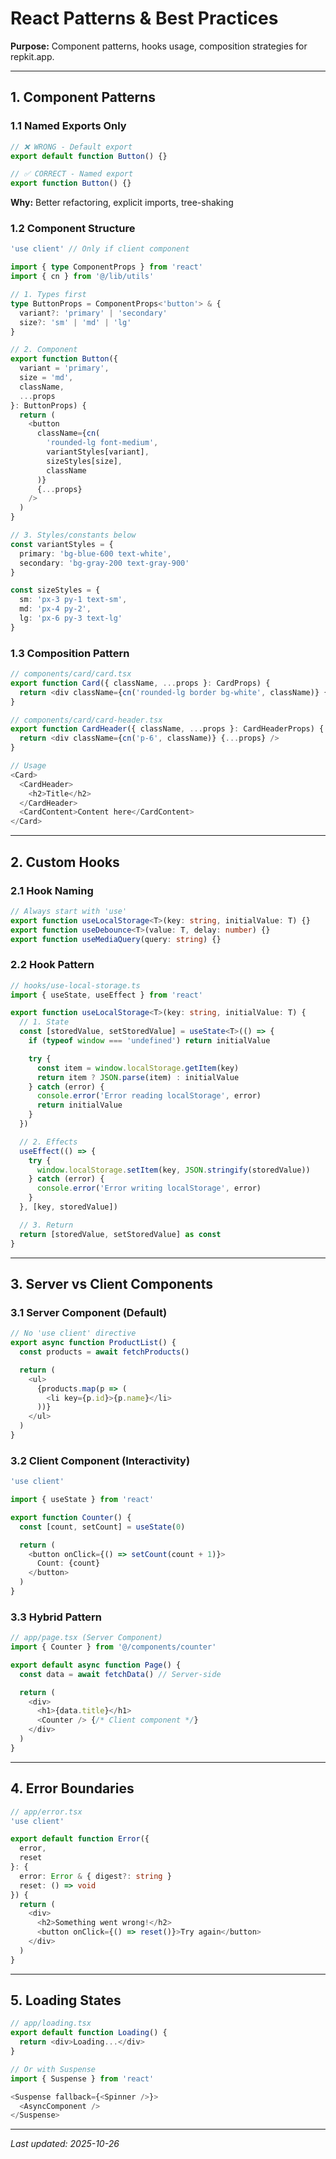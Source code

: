 # React Patterns & Best Practices

**Purpose:** Component patterns, hooks usage, composition strategies for repkit.app.

---

## 1. Component Patterns

### 1.1 Named Exports Only

```typescript
// ❌ WRONG - Default export
export default function Button() {}

// ✅ CORRECT - Named export
export function Button() {}
```

**Why:** Better refactoring, explicit imports, tree-shaking

### 1.2 Component Structure

```typescript
'use client' // Only if client component

import { type ComponentProps } from 'react'
import { cn } from '@/lib/utils'

// 1. Types first
type ButtonProps = ComponentProps<'button'> & {
  variant?: 'primary' | 'secondary'
  size?: 'sm' | 'md' | 'lg'
}

// 2. Component
export function Button({
  variant = 'primary',
  size = 'md',
  className,
  ...props
}: ButtonProps) {
  return (
    <button
      className={cn(
        'rounded-lg font-medium',
        variantStyles[variant],
        sizeStyles[size],
        className
      )}
      {...props}
    />
  )
}

// 3. Styles/constants below
const variantStyles = {
  primary: 'bg-blue-600 text-white',
  secondary: 'bg-gray-200 text-gray-900'
}

const sizeStyles = {
  sm: 'px-3 py-1 text-sm',
  md: 'px-4 py-2',
  lg: 'px-6 py-3 text-lg'
}
```

### 1.3 Composition Pattern

```typescript
// components/card/card.tsx
export function Card({ className, ...props }: CardProps) {
  return <div className={cn('rounded-lg border bg-white', className)} {...props} />
}

// components/card/card-header.tsx
export function CardHeader({ className, ...props }: CardHeaderProps) {
  return <div className={cn('p-6', className)} {...props} />
}

// Usage
<Card>
  <CardHeader>
    <h2>Title</h2>
  </CardHeader>
  <CardContent>Content here</CardContent>
</Card>
```

---

## 2. Custom Hooks

### 2.1 Hook Naming

```typescript
// Always start with 'use'
export function useLocalStorage<T>(key: string, initialValue: T) {}
export function useDebounce<T>(value: T, delay: number) {}
export function useMediaQuery(query: string) {}
```

### 2.2 Hook Pattern

```typescript
// hooks/use-local-storage.ts
import { useState, useEffect } from 'react'

export function useLocalStorage<T>(key: string, initialValue: T) {
  // 1. State
  const [storedValue, setStoredValue] = useState<T>(() => {
    if (typeof window === 'undefined') return initialValue

    try {
      const item = window.localStorage.getItem(key)
      return item ? JSON.parse(item) : initialValue
    } catch (error) {
      console.error('Error reading localStorage', error)
      return initialValue
    }
  })

  // 2. Effects
  useEffect(() => {
    try {
      window.localStorage.setItem(key, JSON.stringify(storedValue))
    } catch (error) {
      console.error('Error writing localStorage', error)
    }
  }, [key, storedValue])

  // 3. Return
  return [storedValue, setStoredValue] as const
}
```

---

## 3. Server vs Client Components

### 3.1 Server Component (Default)

```typescript
// No 'use client' directive
export async function ProductList() {
  const products = await fetchProducts()

  return (
    <ul>
      {products.map(p => (
        <li key={p.id}>{p.name}</li>
      ))}
    </ul>
  )
}
```

### 3.2 Client Component (Interactivity)

```typescript
'use client'

import { useState } from 'react'

export function Counter() {
  const [count, setCount] = useState(0)

  return (
    <button onClick={() => setCount(count + 1)}>
      Count: {count}
    </button>
  )
}
```

### 3.3 Hybrid Pattern

```typescript
// app/page.tsx (Server Component)
import { Counter } from '@/components/counter'

export default async function Page() {
  const data = await fetchData() // Server-side

  return (
    <div>
      <h1>{data.title}</h1>
      <Counter /> {/* Client component */}
    </div>
  )
}
```

---

## 4. Error Boundaries

```typescript
// app/error.tsx
'use client'

export default function Error({
  error,
  reset
}: {
  error: Error & { digest?: string }
  reset: () => void
}) {
  return (
    <div>
      <h2>Something went wrong!</h2>
      <button onClick={() => reset()}>Try again</button>
    </div>
  )
}
```

---

## 5. Loading States

```typescript
// app/loading.tsx
export default function Loading() {
  return <div>Loading...</div>
}

// Or with Suspense
import { Suspense } from 'react'

<Suspense fallback={<Spinner />}>
  <AsyncComponent />
</Suspense>
```

---

*Last updated: 2025-10-26*
